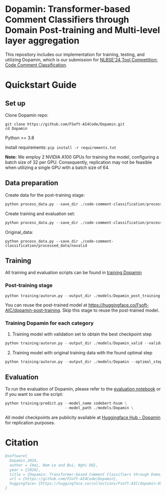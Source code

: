 # Dopamin: Transformer-based Comment Classifiers through Domain Post-training and Multi-level layer aggregation
This repository includes our implementation for training, testing, and utilizing Dopamin, which is our submission for [NLBSE'24 Tool Competition: Code Comment Classification](https://nlbse2024.github.io/tools/).

# Quickstart Guide
## Set up
Clone Dopamin repo:
```
git clone https://github.com/FSoft-AI4Code/Dopamin.git
cd Dopamin
```

Python >= 3.8

Install requirements: ```pip install -r requirements.txt```

**Note:** We employ 2 NVIDIA A100 GPUs for training the model, configuring a batch size of 32 per GPU. Consequently, replication may not be feasible when utilizing a single GPU with a batch size of 64.

## Data preparation
Create data for the post-training stage: 
```python
python process_data.py --save_dir ./code-comment-classification/processed_data/all --post_training
```

Create training and evaluation set: 
```python
python process_data.py --save_dir ./code-comment-classification/processed_data/valid --validation
```

Original_data: 
```
python process_data.py --save_dir ./code-comment-classification/processed_data/novalid
```

## Training
All training and evaluation scripts can be found in [training Dopamin](https://github.com/FSoft-AI4Code/Dopamin/tree/main/training)

### Post-training stage
```python
python training/autorun.py --output_dir ./models/Dopamin_post_training --post_training
```
You can reuse the post-trained model at https://huggingface.co/Fsoft-AIC/dopamin-post-training. Skip this stage to reuse the post-trained model.

### Training Dopamin for each category
1. Training model with validation set to obtain the best checkpoint step
```python
python training/autorun.py --output_dir ./models/Dopamin_valid --validation
```
2. Training model with original training data with the found optimal step
```python
python training/autorun.py --output_dir ./models/Dopamin --optimal_step_file ./models/Dopamin_valid
```

## Evaluation
To run the evaluation of Dopamin, please refer to the [evaluation notebook](https://github.com/FSoft-AI4Code/Dopamin/blob/main/Dopamin_evaluation.ipynb)
or if you want to use the script:
```python
python training/predict.py --model_name codebert-hsum \
                           --model_path ./models/Dopamin \
```                      

All model checkpoints are publicity available at [Huggingface Hub - Dopamin](https://huggingface.co/collections/Fsoft-AIC/dopamin-6575bdeb7068a850897e4404) for replication purposes.

# Citation
```bibtex
@software{
  Dopamin_2024,
  author = {Hai, Nam Le and Bui, Nghi DQ},
  year = {2024},
  title = {Dopamin: Transformer-based Comment Classifiers through Domain Post-training and Multi-level layer aggregation},
  url = {https://github.com/FSoft-AI4Code/Dopamin},
  huggingface= {https://huggingface.co/collections/Fsoft-AIC/dopamin-6575bdeb7068a850897e4404}
}
```
